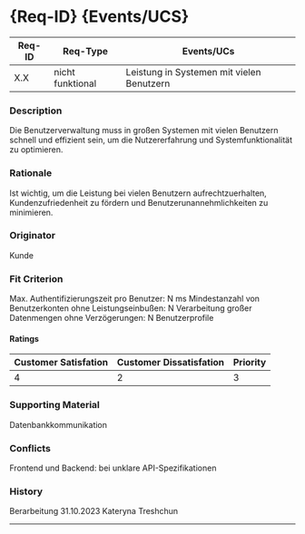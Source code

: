 # {Req-ID} {Events/UCS}

| Req-ID | Req-Type         | Events/UCs                                |
|--------|------------------|-------------------------------------------|
| X.X    | nicht funktional | Leistung in Systemen mit vielen Benutzern |

### Description
Die Benutzerverwaltung muss in großen Systemen mit vielen Benutzern  schnell und effizient sein, um die Nutzererfahrung und Systemfunktionalität zu optimieren.

### Rationale
Ist wichtig, um die Leistung bei vielen Benutzern aufrechtzuerhalten, Kundenzufriedenheit zu fördern und Benutzerunannehmlichkeiten zu minimieren.

### Originator
Kunde

### Fit Criterion
Max. Authentifizierungszeit pro Benutzer: N ms
Mindestanzahl von Benutzerkonten ohne Leistungseinbußen: N
Verarbeitung großer Datenmengen ohne Verzögerungen: N Benutzerprofile

#### Ratings
| Customer Satisfation | Customer Dissatisfation | Priority |
|----------------------|-------------------------|----------|
| 4                    | 2                       | 3        |

### Supporting Material
Datenbankkommunikation 

### Conflicts
Frontend und Backend: bei unklare API-Spezifikationen

### History

Berarbeitung 31.10.2023 Kateryna Treshchun

---
